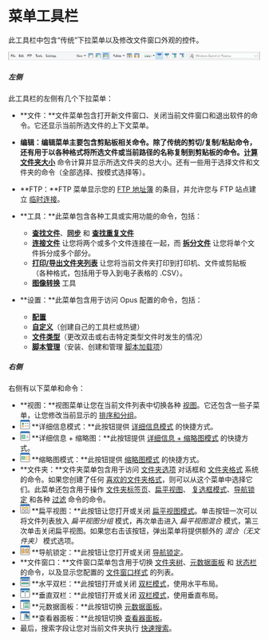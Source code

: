 # 菜单工具栏

此工具栏中包含“传统”下拉菜单以及修改文件窗口外观的控件。

![](/Manual/images/media/13/menu_toolbar.png)

##### 左侧

此工具栏的左侧有几个下拉菜单：

- **文件：**文件菜单包含打开新文件窗口、关闭当前文件窗口和退出软件的命令。它还显示当前所选文件的上下文菜单。
- **编辑：**编辑菜单主要包含剪贴板相关命令。除了传统的剪切/复制/粘贴命令，还有用于以各种格式将所选文件或当前路径的名称复制到剪贴板的命令。**[计算文件夹大小](/Manual/basic_concepts/folder_sizes.zh.md)** 命令计算并显示所选文件夹的总大小。还有一些用于选择文件和文件夹的命令（全部选择、按模式选择等）。
- **FTP：**FTP 菜单显示您的 [FTP 地址簿](/Manual/ftp/ftp_address_book/README.zh.md) 的条目，并允许您与 FTP 站点建立 [临时连接](/Manual/ftp/ftp_connect.zh.md)。
- **工具：**此菜单包含各种工具或实用功能的命令，包括：
  - **[查找文件](/Manual/basic_concepts/searching_and_filtering/find_files/README.zh.md)**、**[同步](/Manual/file_operations/copying_moving_and_deleting_files/copying_updated_files/synchronize.zh.md)** 和 **[查找重复文件](/Manual/additional_functionality/duplicate_file_finder.zh.md)**
  - **[连接文件](/Manual/additional_functionality/joining_files.zh.md)** 让您将两个或多个文件连接在一起，而 **[拆分文件](/Manual/additional_functionality/splitting_files.zh.md)** 让您将单个文件拆分成多个部分。
  - **[打印/导出文件夹列表](/Manual/additional_functionality/print_folder.zh.md)** 让您将当前文件夹打印到打印机、文件或剪贴板（各种格式，包括用于导入到电子表格的 .CSV）。
  - **[图像转换](/Manual/additional_functionality/image_conversion/README.zh.md)** 工具

- **设置：**此菜单包含用于访问 Opus 配置的命令，包括：
  - **[配置](/Manual/preferences/README.zh.md)**
  - **[自定义](/Manual/customize/README.zh.md)**（创建自己的工具栏或热键）
  - **[文件类型](/Manual/file_types/README.zh.md)**（更改双击或右击特定类型文件时发生的情况）
  - **[脚本管理](/Manual/scripting/script_management/README.zh.md)**（安装、创建和管理 [脚本加载项](/Manual/scripting/script_add-ins/README.zh.md)）

##### 右侧

右侧有以下菜单和命令：

- **视图：**视图菜单让您在当前文件列表中切换各种 [视图](../../view_modes.zh.md)。它还包含一些子菜单，让您修改当前显示的 [排序和分组](/Manual/basic_concepts/sorting_and_grouping/README.zh.md)。
- ![](/Manual/images/media/13/detailsbutton.png) **详细信息模式：**此按钮提供 [详细信息模式](../../view_modes.zh.md) 的快捷方式。
- ![](/Manual/images/media/13/thumbtailsbutton.png) **详细信息 + 缩略图：**此按钮提供 [详细信息 + 缩略图模式](../../view_modes.zh.md) 的快捷方式。
- ![](/Manual/images/media/13/thumbnailsbutton.png) **缩略图模式：**此按钮提供 [缩略图模式](../../view_modes.zh.md) 的快捷方式。
- **文件夹：**文件夹菜单包含用于访问 [文件夹选项](/Manual/basic_concepts/folder_options/README.zh.md) 对话框和 [文件夹格式](/Manual/basic_concepts/folder_options/folder_formats.zh.md) 系统的命令。如果您创建了任何 [喜欢的文件夹格式](/Manual/preferences/preferences_categories/folders/folder_formats/README.zh.md)，则可以从这个菜单中选择它们。此菜单还包含用于操作 [文件夹标签页](../../tabs/README.zh.md)、[扁平视图](/Manual/basic_concepts/flat_view.zh.md)、 [复选框模式](/Manual/basic_concepts/selecting_files/selecting_with_the_mouse_and_keyboard/checkbox_mode.zh.md)、[导航锁定](../../dual_display/navigation_lock.zh.md) 和各种 [过滤](/Manual/basic_concepts/searching_and_filtering/README.zh.md) 命令的命令。
- ![](/Manual/images/media/13/flatviewbutton.png) **扁平视图：**此按钮让您打开或关闭 [扁平视图模式](/Manual/basic_concepts/flat_view.zh.md)。单击按钮一次可以将文件列表放入 *扁平视图分组* 模式，再次单击进入 *扁平视图混合* 模式，第三次单击关闭扁平视图。如果您右击该按钮，弹出菜单将提供额外的 *混合（无文件夹）* 模式选项。
- ![](/Manual/images/media/13/navlock_button.png) **导航锁定：**此按钮让您打开或关闭 [导航锁定](../../dual_display/navigation_lock.zh.md)。
- **文件窗口：**文件窗口菜单包含用于切换 [文件夹树](../../navigation/folder_tree.zh.md)、[元数据面板](../../metadata_pane.zh.md) 和 [状态栏](../../status_bar.zh.md) 的命令，以及显示您配置的 [文件窗口样式](../../styles.zh.md) 的列表。
- ![](/Manual/images/media/13/dual_button_h.png) **水平双栏：**此按钮打开或关闭 [双栏模式](../../dual_display/README.zh.md)，使用水平布局。
- ![](/Manual/images/media/13/dual_button.png) **垂直双栏：**此按钮打开或关闭 [双栏模式](../../dual_display/README.zh.md)，使用垂直布局。
- ![](/Manual/images/media/13/metapane_button.png) **元数据面板：**此按钮切换 [元数据面板](../../metadata_pane.zh.md)。
- ![](/Manual/images/media/13/menu_toolbar_-_viewer_pane.png) **查看器面板：**此按钮切换 [查看器面板](../../viewer_pane.zh.md)。
- 最后，搜索字段让您对当前文件夹执行 [快速搜索](/Manual/basic_concepts/searching_and_filtering/windows_search.zh.md)。